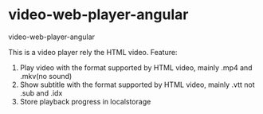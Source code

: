 # video-web-player-angular
video-web-player-angular

This is a video player rely the HTML video. 
Feature:
1. Play video with the format supported by HTML video, mainly .mp4 and .mkv(no sound)
2. Show subtitle with the format supported by HTML video, mainly .vtt not .sub and .idx
3. Store playback progress in localstorage
